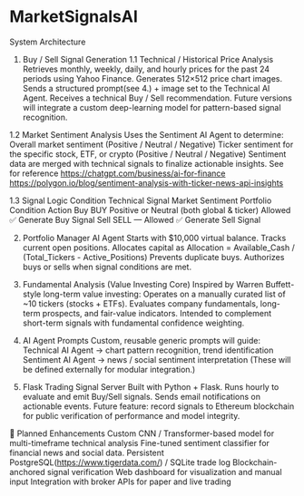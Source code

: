 # MarketSignalsAI

System Architecture
1. Buy / Sell Signal Generation
1.1 Technical / Historical Price Analysis
Retrieves monthly, weekly, daily, and hourly prices for the past 24 periods using Yahoo Finance.
Generates 512×512 price chart images.
Sends a structured prompt(see 4.) + image set to the Technical AI Agent.
Receives a technical Buy / Sell recommendation.
Future versions will integrate a custom deep-learning model for pattern-based signal recognition.

1.2 Market Sentiment Analysis
Uses the Sentiment AI Agent to determine:
Overall market sentiment (Positive / Neutral / Negative)
Ticker sentiment for the specific stock, ETF, or crypto (Positive / Neutral / Negative)
Sentiment data are merged with technical signals to finalize actionable insights.
See for reference 
https://chatgpt.com/business/ai-for-finance
https://polygon.io/blog/sentiment-analysis-with-ticker-news-api-insights

1.3 Signal Logic
Condition	Technical Signal	Market Sentiment	Portfolio Condition	Action
Buy	BUY	Positive or Neutral (both global & ticker)	Allowed	✅ Generate Buy Signal
Sell	SELL	—	Allowed	✅ Generate Sell Signal

2. Portfolio Manager AI Agent
Starts with $10,000 virtual balance.
Tracks current open positions.
Allocates capital as
Allocation = Available_Cash / (Total_Tickers - Active_Positions)
Prevents duplicate buys.
Authorizes buys or sells when signal conditions are met.

3. Fundamental Analysis (Value Investing Core)
Inspired by Warren Buffett-style long-term value investing:
Operates on a manually curated list of ~10 tickers (stocks + ETFs).
Evaluates company fundamentals, long-term prospects, and fair-value indicators.
Intended to complement short-term signals with fundamental confidence weighting.

4. AI Agent Prompts
Custom, reusable generic prompts will guide:
Technical AI Agent → chart pattern recognition, trend identification
Sentiment AI Agent → news / social sentiment interpretation
(These will be defined externally for modular integration.)

5. Flask Trading Signal Server
Built with Python + Flask.
Runs hourly to evaluate and emit Buy/Sell signals.
Sends email notifications on actionable events.
Future feature: record signals to Ethereum blockchain for public verification of performance and model integrity.

🧠 Planned Enhancements
Custom CNN / Transformer-based model for multi-timeframe technical analysis
Fine-tuned sentiment classifier for financial news and social data. 
Persistent PostgreSQL(https://www.tigerdata.com/) / SQLite trade log
Blockchain-anchored signal verification
Web dashboard for visualization and manual input
Integration with broker APIs for paper and live trading




